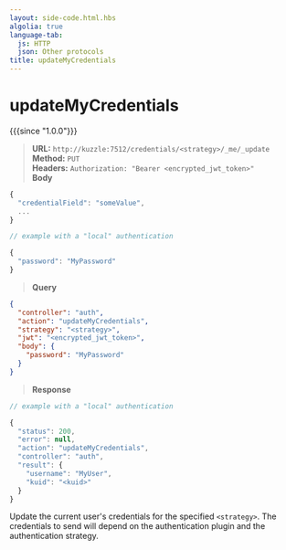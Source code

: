 ```yaml
---
layout: side-code.html.hbs
algolia: true
language-tab:
  js: HTTP
  json: Other protocols
title: updateMyCredentials
---
```


# updateMyCredentials

{{{since "1.0.0"}}}

<blockquote class="js">
<p>
<b>URL:</b> <code>http://kuzzle:7512/credentials/&lt;strategy&gt;/_me/_update</code>  
<br><b>Method:</b> <code>PUT</code>  
<br><b>Headers:</b> <code>Authorization: "Bearer &lt;encrypted_jwt_token&gt;"</code>  
<br><b>Body</b>
</p>
</blockquote>

```js
{
  "credentialField": "someValue",
  ...
}

// example with a "local" authentication

{
  "password": "MyPassword"
}
```


<blockquote class="json">
<p>
<b>Query</b>
</p>
</blockquote>

```json
{
  "controller": "auth",
  "action": "updateMyCredentials",
  "strategy": "<strategy>",
  "jwt": "<encrypted_jwt_token>",
  "body": {
    "password": "MyPassword"
  }
}
```

>**Response**

```javascript
// example with a "local" authentication

{
  "status": 200,
  "error": null,
  "action": "updateMyCredentials",
  "controller": "auth",
  "result": {
    "username": "MyUser",
    "kuid": "<kuid>"
  }
}
```

Update the current user's credentials for the specified `<strategy>`. The credentials to send will depend on the authentication plugin and the authentication strategy.
